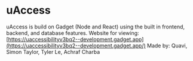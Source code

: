 # uAccess
uAccess is build on Gadget (Node and React) using the built in frontend, backend, and database features.
Website for viewing: [https://uaccessibilityv3bq2--development.gadget.app](https://uaccessibilityv3bq2--development.gadget.app/)
Made by: Quavi, Simon Taylor, Tyler Le, Achraf Charba
